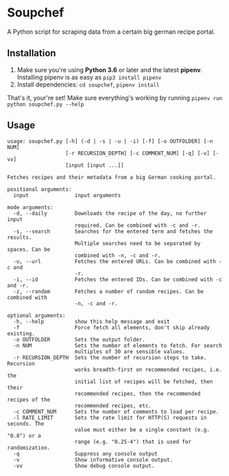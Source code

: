 # Soupchef

A Python script for scraping data from a certain big german recipe portal.



## Installation

1. Make sure you're using **Python 3.6** or later and the latest **pipenv**. Installing pipenv is as easy as `pip3 install pipenv`
2. Install dependencies: `cd soupchef`, `pipenv install`

That's it, your're set! Make sure everything's working by running `pipenv run python soupchef.py --help`



## Usage

```
usage: soupchef.py [-h] (-d | -s | -u | -i) [-f] [-o OUTFOLDER] [-n NUM]
                   [-r RECURSION_DEPTH] [-c COMMENT_NUM] [-q] [-v] [-vv]
                   [input [input ...]]

Fetches recipes and their metadata from a big German cooking portal.

positional arguments:
  input               input arguments

mode arguments:
  -d, --daily         Downloads the recipe of the day, no further input
                      required. Can be combined with -c and -r.
  -s, --search        Searches for the entered term and fetches the results.
                      Multiple searches need to be separated by spaces. Can be
                      combined with -n, -c and -r.
  -u, --url           Fetches the entered URLs. Can be combined with -c and
                      -r.
  -i, --id            Fetches the entered IDs. Can be combined with -c and -r.
  -z, --random        Fetches a number of random recipes. Can be combined with
                      -n, -c and -r.

optional arguments:
  -h, --help          show this help message and exit
  -f                  Force fetch all elements, don't skip already existing.
  -o OUTFOLDER        Sets the output folder.
  -n NUM              Sets the number of elements to fetch. For search
                      multiples of 30 are sensible values.
  -r RECURSION_DEPTH  Sets the number of recursion steps to take. Recursion
                      works breadth-first on recommended recipes, i.e. the
                      initial list of recipes will be fetched, then their
                      recommended recipes, then the recommended recipes of the
                      recommended recipes, etc.
  -c COMMENT_NUM      Sets the number of comments to load per recipe.
  -l RATE_LIMIT       Sets the rate limit for HTTP(S) requests in seconds. The
                      value must either be a single constant (e.g. "0.8") or a
                      range (e.g. "0.25-4") that is used for randomization.
  -q                  Suppress any console output
  -v                  Show informative console output.
  -vv                 Show debug console output.

```
